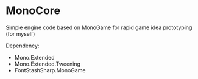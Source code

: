 # MonoCore

Simple engine code based on MonoGame for rapid game idea prototyping (for myself)

Dependency:

- Mono.Extended
- Mono.Extended.Tweening
- FontStashSharp.MonoGame
